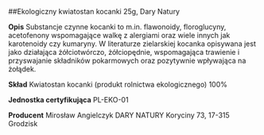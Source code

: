 ##Ekologiczny kwiatostan kocanki 25g, Dary Natury

**Opis** Substancje czynne kocanki to m.in. flawonoidy, floroglucyny, acetofenony wspomagające walkę z alergiami oraz wiele innych jak karotenoidy czy kumaryny. W literaturze zielarskiej kocanka opisywana jest jako działająca żółciotwórczo, żółciopędnie, wspomagająca trawienie i przyswajanie składników pokarmowych oraz pozytywnie wpływająca na żołądek.

**Skład** Kwiatostan kocanki (produkt rolnictwa ekologicznego) 100%

**Jednostka certyfikująca** PL-EKO-01

**Producent** Mirosław Angielczyk DARY NATURY
Koryciny 73, 17-315 Grodzisk
